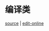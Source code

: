 # 编译类

[source](https://github.com/haibazhang/lib/blob/master/src/tools/compile/README.md) \| [edit-online](https://github.com/haibazhang/lib/edit/master/src/tools/compile/README.md)

